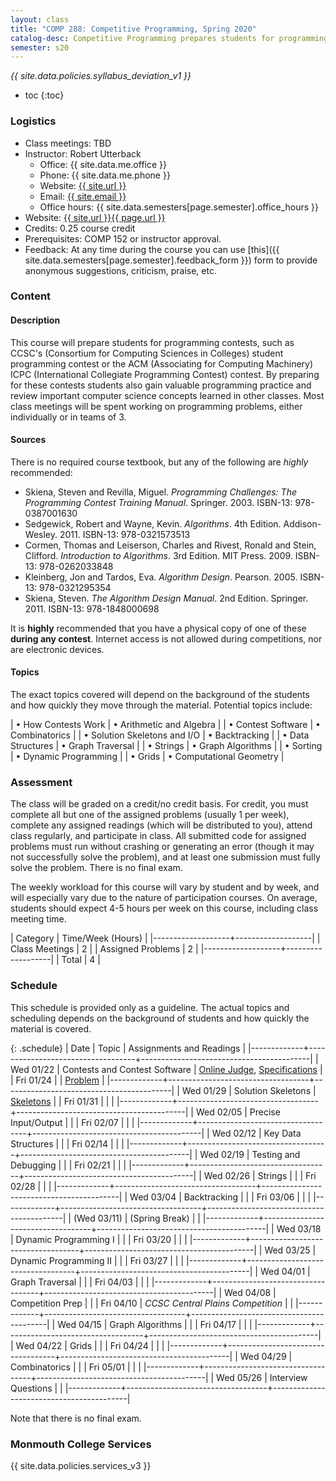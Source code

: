 ```yaml
---
layout: class
title: "COMP 288: Competitive Programming, Spring 2020"
catalog-desc: Competitive Programming prepares students for programming contests, such as the CCSC (Consortium for Computing Sciences in Colleges) student programming contest or the ACM (Association for Computing Machinery) ICPC (International Collegiate Programming Contest) contest. Students gain valuable programming practice and review important computer science concepts learned in other classes. Most class meetings will be spent working on programming problems, either individually or in teams of 3. Core topics include developing fast solution skeletons, dynamic programming, graph algorithms, and backtracking.
semester: s20
---
```


*{{ site.data.policies.syllabus_deviation_v1 }}*

* toc
{:toc}

### Logistics

* Class meetings: TBD
* Instructor: Robert Utterback
  * Office: {{ site.data.me.office }}
  * Phone: {{ site.data.me.phone }}
  * Website: <a href="{{ site.url }}">{{ site.url }}</a>
  * Email: <a href="mailto:{{ site.email }}">{{ site.email }}</a>
  * Office hours: {{ site.data.semesters[page.semester].office_hours }}
* Website: <a href="{{ site.url }}{{ page.url }}">{{ site.url }}{{ page.url }}</a>
* Credits: 0.25 course credit
* Prerequisites: COMP 152 or instructor approval.
* Feedback: At any time during the course you can use
  [this]({{ site.data.semesters[page.semester].feedback_form }}) form to provide
  anonymous suggestions, criticism, praise, etc.

### Content

#### Description

This course will prepare students for programming contests, such as
CCSC's (Consortium for Computing Sciences in Colleges) student
programming contest or the ACM (Associating for Computing Machinery)
ICPC (International Collegiate Programming Contest) contest. By
preparing for these contests students also gain valuable programming
practice and review important computer science concepts learned in
other classes. Most class meetings will be spent working on
programming problems, either individually or in teams of 3.

#### Sources

There is no required course textbook, but any of the following are _highly_ recommended:

* Skiena, Steven and Revilla, Miguel. *Programming Challenges: The
  Programming Contest Training Manual*. Springer. 2003. ISBN-13:
  978-0387001630
* Sedgewick, Robert and Wayne, Kevin. *Algorithms*. 4th
  Edition. Addison-Wesley. 2011. ISBN-13: 978-0321573513
* Cormen, Thomas and Leiserson, Charles and Rivest, Ronald and Stein,
  Clifford. *Introduction to Algorithms*. 3rd Edition. MIT
  Press. 2009. ISBN-13: 978-0262033848
* Kleinberg, Jon and Tardos, Eva. *Algorithm
  Design*. Pearson. 2005. ISBN-13: 978-0321295354
* Skiena, Steven. *The Algorithm Design Manual*. 2nd
  Edition. Springer. 2011. ISBN-13: 978-1848000698

It is **highly** recommended that you have a physical copy of one of
these **during any contest**. Internet access is not allowed during
competitions, nor are electronic devices.


#### Topics

The exact topics covered will depend on the background of the students
and how quickly they move through the material. Potential topics
include:

| &bull; How Contests Work          | &bull; Arithmetic and Algebra |
| &bull; Contest Software           | &bull; Combinatorics          |
| &bull; Solution Skeletons and I/O | &bull; Backtracking           |
| &bull; Data Structures            | &bull; Graph Traversal        |
| &bull; Strings                    | &bull; Graph Algorithms       |
| &bull; Sorting                    | &bull; Dynamic Programming    |
| &bull; Grids                      | &bull; Computational Geometry |

### Assessment

The class will be graded on a credit/no credit basis. For credit, you
must complete all but one of the assigned problems (usually 1 per
week), complete any assigned readings (which will be distributed to
you), attend class regularly, and participate in class. All submitted
code for assigned problems must run without crashing or generating an
error (though it may not successfully solve the problem), and at least
one submission must fully solve the problem. There is no final exam.

The weekly workload for this course will vary by student and by week,
and will especially vary due to the nature of participation
courses. On average, students should expect 4-5 hours per week on this
course, including class meeting time.

| Category          | Time/Week (Hours) |
|-------------------+-------------------|
| Class Meetings    |                 2 |
| Assigned Problems |                 2 |
|-------------------+-------------------|
| Total             |                 4 |

### Schedule
This schedule is provided only as a guideline. The actual topics and
scheduling depends on the background of students and how quickly the
material is covered.

{: .schedule}
| Date        | Topic                             | Assignments and Readings                 |
|-------------+-----------------------------------+------------------------------------------|
| Wed 01/22   | Contests and Contest Software     | [Online Judge](https://onlinejudge.org/), [Specifications][1] |
| Fri 01/24   |                                   | [Problem][2]              |
|-------------+-----------------------------------+------------------------------------------|
| Wed 01/29   | Solution Skeletons                | [Skeletons](skeletons.pdf)               |
| Fri 01/31   |                                   |                                          |
|-------------+-----------------------------------+------------------------------------------|
| Wed 02/05   | Precise Input/Output              |                                          |
| Fri 02/07   |                                   |                                          |
|-------------+-----------------------------------+------------------------------------------|
| Wed 02/12   | Key Data Structures               |                                          |
| Fri 02/14   |                                   |                                          |
|-------------+-----------------------------------+------------------------------------------|
| Wed 02/19   | Testing and Debugging             |                                          |
| Fri 02/21   |                                   |                                          |
|-------------+-----------------------------------+------------------------------------------|
| Wed 02/26   | Strings                           |                                          |
| Fri 02/28   |                                   |                                          |
|-------------+-----------------------------------+------------------------------------------|
| Wed 03/04   | Backtracking                      |                                          |
| Fri 03/06   |                                   |                                          |
|-------------+-----------------------------------+------------------------------------------|
| (Wed 03/11) | (Spring Break)                    |                                          |
|-------------+-----------------------------------+------------------------------------------|
| Wed 03/18   | Dynamic Programming I             |                                          |
| Fri 03/20   |                                   |                                          |
|-------------+-----------------------------------+------------------------------------------|
| Wed 03/25   | Dynamic Programming II            |                                          |
| Fri 03/27   |                                   |                                          |
|-------------+-----------------------------------+------------------------------------------|
| Wed 04/01   | Graph Traversal                   |                                          |
| Fri 04/03   |                                   |                                          |
|-------------+-----------------------------------+------------------------------------------|
| Wed 04/08   | Competition Prep                  |                                          |
| Fri 04/10   | *CCSC Central Plains Competition* |                                          |
|-------------+-----------------------------------+------------------------------------------|
| Wed 04/15   | Graph Algorithms                  |                                          |
| Fri 04/17   |                                   |                                          |
|-------------+-----------------------------------+------------------------------------------|
| Wed 04/22   | Grids                             |                                          |
| Fri 04/24   |                                   |                                          |
|-------------+-----------------------------------+------------------------------------------|
| Wed 04/29   | Combinatorics                     |                                          |
| Fri 05/01   |                                   |                                          |
|-------------+-----------------------------------+------------------------------------------|
| Wed 05/26   | Interview Questions               |                                          |
|-------------+-----------------------------------+------------------------------------------|

Note that there is no final exam.

[1]: https://onlinejudge.org/index.php?option=com_content&task=view&id=15&Itemid=30
[2]: https://onlinejudge.org/index.php?option=com_onlinejudge&Itemid=8&page=show_problem&problem=36

### Monmouth College Services

{{ site.data.policies.services_v3 }}

<!-- Local Variables: -->
<!-- eval: (orgtbl-mode) -->
<!-- End: -->
